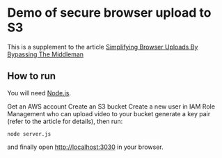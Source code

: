 # Demo of secure browser upload to S3

This is a supplement to the article [Simplifying Browser Uploads By Bypassing The Middleman](https://medium.com/@akshay.g174_68301/simplifying-browser-uploads-by-bypassing-the-middleman-b7fdbab63d67)

## How to run

You will need [Node.js](https://nodejs.org).

Get an AWS account
Create an S3 bucket
Create a new user in IAM Role Management who can upload video to your bucket
generate a key pair (refer to the article for details),
then run:



``` shell
node server.js
```

and finally open [http://localhost:3030](http://localhost:3030) in your browser.
